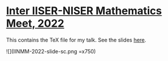 # [Inter IISER-NISER Mathematics Meet, 2022](https://math.iiserkol.ac.in/iinmm/)

This contains the TeX file for my talk. See the slides [here](https://students.iiserkol.ac.in/~sp17rs038/assets/attachments/IINMM-2022.pdf).

![](IINMM-2022-slide-sc.png =x750)
